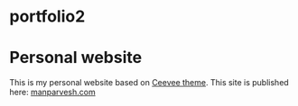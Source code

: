 # portfolio2
# Personal website
This is my personal website based on [Ceevee theme](https://github.com/getgrav/grav-theme-ceevee). This site is published here: [manparvesh.com](http://manparvesh.com)

